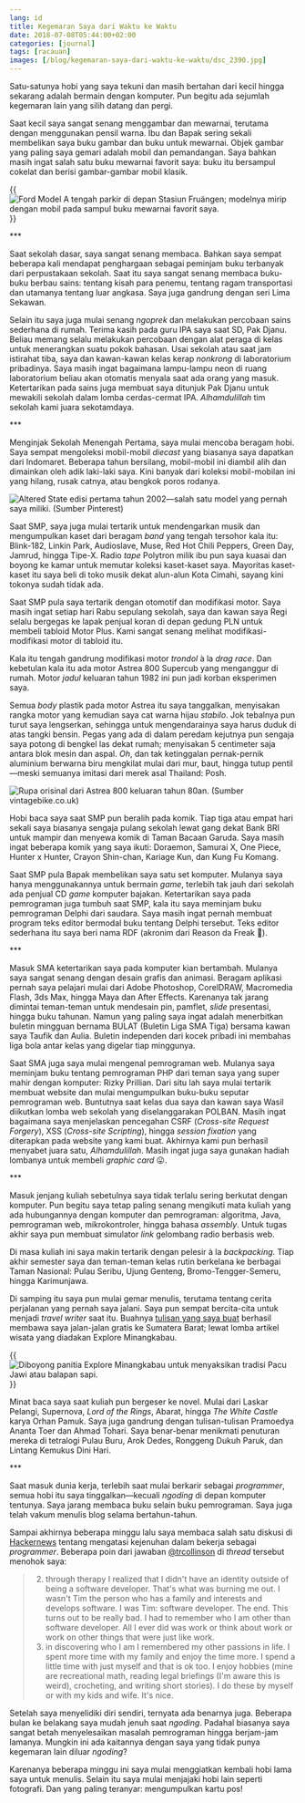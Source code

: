 ```yaml
---
lang: id
title: Kegemaran Saya dari Waktu ke Waktu
date: 2018-07-08T05:44:00+02:00
categories: [journal]
tags: [racauan]
images: [/blog/kegemaran-saya-dari-waktu-ke-waktu/dsc_2390.jpg]
---
```

Satu-satunya hobi yang saya tekuni dan masih bertahan dari kecil hingga sekarang adalah bermain dengan komputer. Pun begitu ada sejumlah kegemaran lain yang silih datang dan pergi.

Saat kecil saya sangat senang menggambar dan mewarnai, terutama dengan menggunakan pensil warna. Ibu dan Bapak sering sekali membelikan saya buku gambar dan buku untuk mewarnai. Objek gambar yang paling saya gemari adalah mobil dan pemandangan. Saya bahkan masih ingat salah satu buku mewarnai favorit saya: buku itu bersampul cokelat dan berisi gambar-gambar mobil klasik.

{{<img alt="Ford Model A tengah parkir di depan Stasiun Fruängen; modelnya mirip dengan mobil pada sampul buku mewarnai favorit saya." src="img_2058.jpg">}}

\*\*\*

Saat sekolah dasar, saya sangat senang membaca. Bahkan saya sempat beberapa kali mendapat penghargaan sebagai peminjam buku terbanyak dari perpustakaan sekolah. Saat itu saya sangat senang membaca buku-buku berbau sains: tentang kisah para penemu, tentang ragam transportasi dan utamanya tentang luar angkasa. Saya juga gandrung dengan seri Lima Sekawan.

Selain itu saya juga mulai senang *ngoprek* dan melakukan percobaan sains sederhana di rumah. Terima kasih pada guru IPA saya saat SD, Pak Djanu. Beliau memang selalu melakukan percobaan dengan alat peraga di kelas untuk menerangkan suatu pokok bahasan. Usai sekolah atau saat jam istirahat tiba, saya dan kawan-kawan kelas kerap *nonkrong* di laboratorium pribadinya. Saya masih ingat bagaimana lampu-lampu neon di ruang laboratorium beliau akan otomatis menyala saat ada orang yang masuk. Ketertarikan pada sains juga membuat saya ditunjuk Pak Djanu untuk mewakili sekolah dalam lomba cerdas-cermat IPA. *Alhamdulillah* tim sekolah kami juara sekotamdaya.

\*\*\*

Menginjak Sekolah Menengah Pertama, saya mulai mencoba beragam hobi. Saya sempat mengoleksi mobil-mobil *diecast* yang biasanya saya dapatkan dari Indomaret. Beberapa tahun bersilang, mobil-mobil ini diambil alih dan dimainkan oleh adik laki-laki saya. Kini banyak dari koleksi mobil-mobilan ini yang hilang, rusak catnya, atau bengkok poros rodanya.

![Altered State edisi pertama tahun 2002—salah satu model yang pernah saya miliki. (Sumber [Pinterest](https://www.pinterest.se/pin/451204456387526755/))](altered-state-hot-wheels.jpg)

Saat SMP, saya juga mulai tertarik untuk mendengarkan musik dan mengumpulkan kaset dari beragam *band* yang tengah tersohor kala itu: Blink-182, Linkin Park, Audioslave, Muse, Red Hot Chili Peppers, Green Day, Jamrud, hingga Tipe-X. Radio *tape* Polytron milik ibu pun saya kuasai dan boyong ke kamar untuk memutar koleksi kaset-kaset saya. Mayoritas kaset-kaset itu saya beli di toko musik dekat alun-alun Kota Cimahi, sayang kini tokonya sudah tidak ada.

Saat SMP pula saya tertarik dengan otomotif dan modifikasi motor. Saya masih ingat setiap hari Rabu sepulang sekolah, saya dan kawan saya Regi selalu bergegas ke lapak penjual koran di depan gedung PLN untuk membeli tabloid Motor Plus. Kami sangat senang melihat modifikasi-modifikasi motor di tabloid itu.

Kala itu tengah gandrung modifikasi motor *trondol* à la *drag race*. Dan kebetulan kala itu ada motor Astrea 800 Supercub yang menganggur di rumah. Motor *jadul* keluaran tahun 1982 ini pun jadi korban eksperimen saya.

Semua *body* plastik pada motor Astrea itu saya tanggalkan, menyisakan rangka motor yang kemudian saya cat warna hijau *stabilo*. Jok tebalnya pun turut saya lengserkan, sehingga untuk mengendarainya saya harus duduk di atas tangki bensin. Pegas yang ada di dalam peredam kejutnya pun sengaja saya potong di bengkel las dekat rumah; menyisakan 5 centimeter saja antara blok mesin dan aspal. *Oh*, dan tak ketinggalan pernak-pernik aluminium berwarna biru mengkilat mulai dari mur, baut, hingga tutup pentil—meski semuanya imitasi dari merek asal Thailand: Posh.

![Rupa orisinal dari Astrea 800 keluaran tahun 80an. (Sumber [vintagebike.co.uk](http://www.vintagebike.co.uk/pictures/1985-honda-astrea-800))](astrea-800-1985.jpg)

Hobi baca saya saat SMP pun beralih pada komik. Tiap tiga atau empat hari sekali saya biasanya sengaja pulang sekolah lewat gang dekat Bank BRI untuk mampir dan menyewa komik di Taman Bacaan Garuda. Saya masih ingat beberapa komik yang saya ikuti: Doraemon, Samurai X, One Piece, Hunter x Hunter, Crayon Shin-chan, Kariage Kun, dan Kung Fu Komang.

Saat SMP pula Bapak membelikan saya satu set komputer. Mulanya saya hanya menggunakannya untuk bermain *game*, terlebih tak jauh dari sekolah ada penjual CD *game* komputer bajakan. Ketertarikan saya pada pemrograman juga tumbuh saat SMP, kala itu saya meminjam buku pemrograman Delphi dari saudara. Saya masih ingat pernah membuat program teks editor bermodal buku tentang Delphi tersebut. Teks editor sederhana itu saya beri nama RDF (akronim dari Reason da Freak 🙈).

\*\*\*

Masuk SMA ketertarikan saya pada komputer kian bertambah. Mulanya saya sangat senang dengan desain grafis dan animasi. Beragam aplikasi pernah saya pelajari mulai dari Adobe Photoshop, CorelDRAW, Macromedia Flash, 3ds Max, hingga Maya dan After Effects. Karenanya tak jarang dimintai teman-teman untuk mendesain pin, pamflet, *slide* presentasi, hingga buku tahunan. Namun yang paling saya ingat adalah menerbitkan buletin mingguan bernama BULAT (Buletin Liga SMA Tiga) bersama kawan saya Taufik dan Aulia. Buletin independen dari kocek pribadi ini membahas liga bola antar kelas yang digelar tiap minggunya.

Saat SMA juga saya mulai mengenal pemrograman web. Mulanya saya meminjam buku tentang pemrograman PHP dari teman saya yang super mahir dengan komputer: Rizky Prillian. Dari situ lah saya mulai tertarik membuat website dan mulai mengumpulkan buku-buku seputar pemrograman web. Buntutnya saat kelas dua saya dan kawan saya Wasil diikutkan lomba web sekolah yang diselanggarakan POLBAN. Masih ingat bagaimana saya menjelaskan pencegahan CSRF (*Cross-site Request Forgery*), XSS (*Cross-site Scripting*), hingga *session fixation* yang diterapkan pada website yang kami buat. Akhirnya kami pun berhasil menyabet juara satu, *Alhamdulillah*. Masih ingat juga saya gunakan hadiah lombanya untuk membeli *graphic card* 😛.

\*\*\*

Masuk jenjang kuliah sebetulnya saya tidak terlalu sering berkutat dengan komputer. Pun begitu saya tetap paling senang mengikuti mata kuliah yang ada hubungannya dengan komputer dan pemrograman: algoritma, Java, pemrograman web, mikrokontroler, hingga bahasa *assembly*. Untuk tugas akhir saya pun membuat simulator *link* gelombang radio berbasis web.

Di masa kuliah ini saya makin tertarik dengan pelesir à la *backpacking*. Tiap akhir semester saya dan teman-teman kelas rutin berkelana ke berbagai Taman Nasional: Pulau Seribu, Ujung Genteng, Bromo-Tengger-Semeru, hingga Karimunjawa.

Di samping itu saya pun mulai gemar menulis, terutama tentang cerita perjalanan yang pernah saya jalani. Saya pun sempat bercita-cita untuk menjadi *travel writer* saat itu. Buahnya [tulisan yang saya buat](/blog/petualangan-imajiner/) berhasil membawa saya jalan-jalan gratis ke Sumatera Barat; lewat lomba artikel wisata yang diadakan Explore Minangkabau.

{{<img alt="Diboyong panitia Explore Minangkabau untuk menyaksikan tradisi Pacu Jawi atau balapan sapi." src="dsc_0437.jpg">}}

Minat baca saya saat kuliah pun bergeser ke novel. Mulai dari Laskar Pelangi, Supernova, *Lord of the Rings*, Abarat, hingga *The White Castle* karya Orhan Pamuk. Saya juga gandrung dengan tulisan-tulisan Pramoedya Ananta Toer dan Ahmad Tohari. Saya benar-benar menikmati penuturan mereka di tetralogi Pulau Buru, Arok Dedes, Ronggeng Dukuh Paruk, dan Lintang Kemukus Dini Hari.

\*\*\*

Saat masuk dunia kerja, terlebih saat mulai berkarir sebagai *programmer*, semua hobi itu saya tinggalkan—kecuali *ngoding* di depan komputer tentunya. Saya jarang membaca buku selain buku pemrograman. Saya juga telah vakum menulis blog selama bertahun-tahun.

Sampai akhirnya beberapa minggu lalu saya membaca salah satu diskusi di [Hackernews](https://news.ycombinator.com/item?id=17274320) tentang mengatasi kejenuhan dalam bekerja sebagai *programmer*. Beberapa poin dari jawaban [@trcollinson](https://news.ycombinator.com/user?id=trcollinson) di *thread* tersebut menohok saya:

> 2) through therapy I realized that I didn't have an identity outside of being a software developer. That's what was burning me out. I wasn't Tim the person who has a family and interests and develops software. I was Tim: software developer. The end. This turns out to be really bad. I had to remember who I am other than software developer. All I ever did was work or think about work or work on other things that were just like work.
> 3) in discovering who I am I remembered my other passions in life. I spent more time with my family and enjoy the time more. I spend a little time with just myself and that is ok too. I enjoy hobbies (mine are recreational math, reading legal briefings (I'm aware this is weird), crocheting, and writing short stories). I do these by myself or with my kids and wife. It's nice.

Setelah saya menyelidiki diri sendiri, ternyata ada benarnya juga. Beberapa bulan ke belakang saya mudah jenuh saat *ngoding*. Padahal biasanya saya sangat betah menyelesaikan masalah pemrograman hingga berjam-jam lamanya. Mungkin ini ada kaitannya dengan saya yang tidak punya kegemaran lain diluar *ngoding*?

Karenanya beberapa minggu ini saya mulai menggiatkan kembali hobi lama saya untuk menulis. Selain itu saya mulai menjajaki hobi lain seperti fotografi. Dan yang paling teranyar: mengumpulkan kartu pos!

